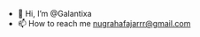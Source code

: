 - 👋 Hi, I’m @Galantixa
- 📫 How to reach me nugrahafajarrr@gmail.com

<!---
Galantixa/Galantixa is a ✨ special ✨ repository because its `README.md` (this file) appears on your GitHub profile.
You can click the Preview link to take a look at your changes.
--->
